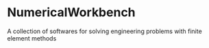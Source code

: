 # NumericalWorkbench
 A collection of softwares for solving engineering problems with finite element methods
